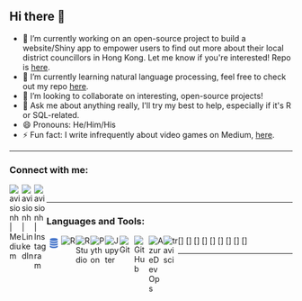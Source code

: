 ## Hi there 👋

- 🔭 I’m currently working on an open-source project to build a website/Shiny app to empower users to find out more about their local district councillors in Hong Kong. Let me know if you're interested! Repo is [here](https://github.com/Hong-Kong-Districts-Info/dashboard-hkdistrictcouncillors).
- 🌱 I’m currently learning natural language processing, feel free to check out my repo [here](https://github.com/avisionh/training-nlp).
- 👯 I’m looking to collaborate on interesting, open-source projects!
- 💬 Ask me about anything really, I'll try my best to help, especially if it's R or SQL-related.
- 😄 Pronouns: He/Him/His
- ⚡ Fun fact: I write infrequently about video games on Medium, [here](https://medium.com/@avisionho.yumyum).

---

### Connect with me:

[<img align="left" alt="avisionh | Medium" width="22px" src="https://cdn.jsdelivr.net/npm/simple-icons@3.4.0/icons/medium.svg" />][medium]
[<img align="left" alt="avisionh | LinkedIn" width="22px" src="https://cdn.jsdelivr.net/npm/simple-icons@v3/icons/linkedin.svg" />][linkedin]
[<img align="left" alt="avisionh | Instagram" width="22px" src="https://cdn.jsdelivr.net/npm/simple-icons@v3/icons/instagram.svg" />][instagram]

<br />

---

### Languages and Tools:
[<img align="left" alt="SQL" width="26px" src="https://raw.githubusercontent.com/github/explore/80688e429a7d4ef2fca1e82350fe8e3517d3494d/topics/sql/sql.png" />]
[<img align="left" alt="R" width="26px" src="https://cdn.jsdelivr.net/npm/simple-icons@3.4.0/icons/r.svg" />]
[<img align="left" alt="RStudio" width="26px" src="https://cdn.jsdelivr.net/npm/simple-icons@3.4.0/icons/rstudio.svg" />]
[<img align="left" alt="Python" width="26px" src="https://cdn.jsdelivr.net/npm/simple-icons@3.4.0/icons/python.svg" />]
[<img align="left" alt="Jupyter" width="26px" src="https://cdn.jsdelivr.net/npm/simple-icons@3.4.0/icons/jupyter.svg" />]
[<img align="left" alt="Git" width="26px" src="https://cdn.jsdelivr.net/npm/simple-icons@3.4.0/icons/git.svg" />]
[<img align="left" alt="GitHub" width="26px" src="https://cdn.jsdelivr.net/npm/simple-icons@3.4.0/icons/github.svg" />]
[<img align="left" alt="AzureDevOps" width="26px" src="https://cdn.jsdelivr.net/npm/simple-icons@3.4.0/icons/azuredevops.svg" />]
[<img align="left" alt="travisci" width="26px" src="https://cdn.jsdelivr.net/npm/simple-icons@3.4.0/icons/travisci.svg" />]

---

[medium]: https://medium.com/@avisionho.yumyum
[instagram]: https://www.instagram.com/hungerontheculinaryexpress
[linkedin]: https://www.linkedin.com/in/avision-ho-397066a2/
